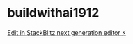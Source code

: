 # buildwithai1912

[Edit in StackBlitz next generation editor ⚡️](https://stackblitz.com/~/github.com/maxxmai007/buildwithai1912)
